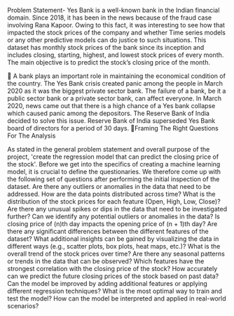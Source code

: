 Problem Statement-
 Yes Bank is a well-known bank in the Indian financial domain. Since 2018, it has been in the news because of the fraud case involving Rana Kapoor. Owing to this fact, it was interesting to see how that impacted the stock prices of the company and whether Time series models or any other predictive models can do justice to such situations. This dataset has monthly stock prices of the bank since its inception and includes closing, starting, highest, and lowest stock prices of every month. The main objective is to predict the stock’s closing price of the month.

🏁 A bank plays an important role in maintaining the economical condition of the country. The Yes Bank crisis created panic among the people in March 2020 as it was the biggest private sector bank. The failure of a bank, be it a public sector bank or a private sector bank, can affect everyone. In March 2020, news came out that there is a high chance of a Yes bank collapse which caused panic among the depositors. The Reserve Bank of India decided to solve this issue. Reserve Bank of India superseded Yes Bank board of directors for a period of 30 days.
🚦Framing The Right Questions For The Analysis

As stated in the general problem statement and overall purpose of the project, 'create the regression model that can predict the closing price of the stock'. Before we get into the specifics of creating a machine learning model, it is crucial to define the questionaries. We therefore come up with the following set of questions after performing the initial inspection of the dataset.
Are there any outliers or anomalies in the data that need to be addressed.
How are the data points distributed across time?
What is the distribution of the stock prices for each feature (Open, High, Low, Close)?
Are there any unusual spikes or dips in the data that need to be investigated further?
Can we identify any potential outliers or anomalies in the data?
Is closing price of (n)th day impacts the opening price of (n + 1)th day?
Are there any significant differences between the different features of the dataset?
What additional insights can be gained by visualizing the data in different ways (e.g., scatter plots, box plots, heat maps, etc.)?
What is the overall trend of the stock prices over time?
Are there any seasonal patterns or trends in the data that can be observed?
Which features have the strongest correlation with the closing price of the stock?
How accurately can we predict the future closing prices of the stock based on past data?
Can the model be improved by adding additional features or applying different regression techniques?
What is the most optimal way to train and test the model?
How can the model be interpreted and applied in real-world scenarios?
